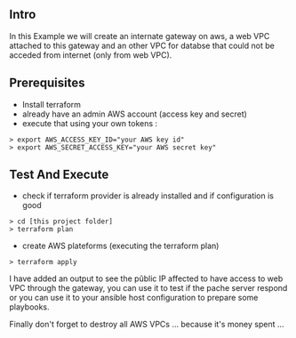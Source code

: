 ## Intro
In this Example we will create an internate gateway on aws, a web VPC attached to this gateway and an other VPC for databse that could not be acceded from internet (only from web VPC).


## Prerequisites
- Install terraform
- already have an admin AWS account (access key and secret)
- execute that using your own tokens :
```shell
> export AWS_ACCESS_KEY_ID="your AWS key id"
> export AWS_SECRET_ACCESS_KEY="your AWS secret key"
```

## Test And Execute
- check if terraform provider is already installed and if configuration is good
```shell
> cd [this project folder]
> terraform plan
```

- create AWS plateforms (executing the terraform plan)
```shell
> terraform apply
```

I have added an output to see the pûblic IP affected to have access to web VPC through the gateway, you can use it to test if the pache server respond
or you can use it to your ansible host configuration to prepare some playbooks.

Finally don't forget to destroy all AWS VPCs ... because it's money spent ...
